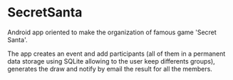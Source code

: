 # SecretSanta
Android app oriented to make the organization of famous game 'Secret Santa'.


The app creates an event and add participants (all of them in a permanent data storage using SQLite allowing to the user keep differents groups), generates the draw and notify by email the result for all the members.
